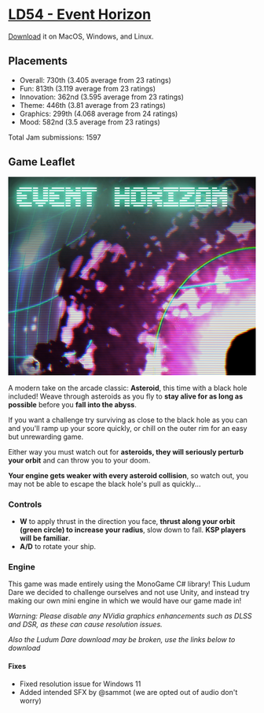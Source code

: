 # [LD54 - Event Horizon](https://ldjam.com/events/ludum-dare/54/event-horizon)

[Download](https://github.com/Contraband-Software/LudumDare54/releases/tag/1.1) it on MacOS, Windows, and Linux.

## Placements

- Overall: 730th (3.405 average from 23 ratings)
- Fun: 813th (3.119 average from 23 ratings)
- Innovation: 362nd (3.595 average from 23 ratings)
- Theme: 446th (3.81 average from 23 ratings)
- Graphics: 299th (4.068 average from 24 ratings)
- Mood: 582nd (3.5 average from 23 ratings)

Total Jam submissions: 1597

## Game Leaflet

![cover.png](/Development/cover.png)

A modern take on the arcade classic: **Asteroid**, this time with a black hole included! Weave through asteroids as you fly to **stay alive for as long as possible** before you **fall into the abyss**.

If you want a challenge try surviving as close to the black hole as you can and you'll ramp up your score quickly, or chill on the outer rim for an easy but unrewarding game.

Either way you must watch out for **asteroids, they will seriously perturb your orbit** and can throw you to your doom.

**Your engine gets weaker with every asteroid collision**, so watch out, you may not be able to escape the black hole's pull as quickly...

### Controls
- **W** to apply thrust in the direction you face, **thrust along your orbit (green circle) to increase your radius**, slow down to fall. **KSP players will be familiar**.
- **A/D** to rotate your ship.

### Engine
This game was made entirely using the MonoGame C# library! This Ludum Dare we decided to challenge ourselves and not use Unity, and instead try making our own mini engine in which we would have our game made in!


*Warning: Please disable any NVidia graphics enhancements such as DLSS and DSR, as these can cause resolution issues.*

*Also the Ludum Dare download may be broken, use the links below to download*

#### Fixes
- Fixed resolution issue for Windows 11
- Added intended SFX by @sammot (we are opted out of audio don't worry)
